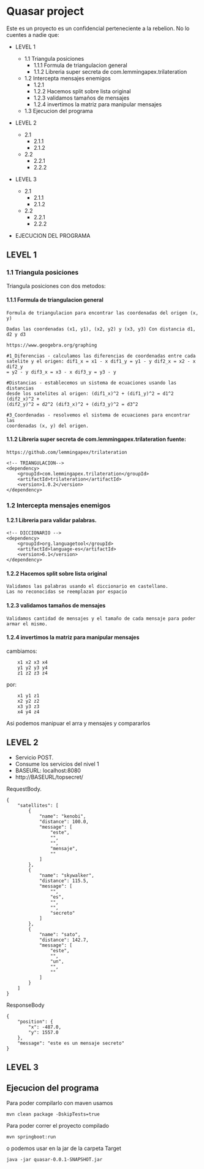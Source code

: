 # Quasar project


Este es un proyecto es un confidencial perteneciente a la rebelion. No lo cuentes a nadie que:

- LEVEL 1
  - 1.1 Triangula posiciones
    - 1.1.1 Formula de triangulacion general
    - 1.1.2 Libreria super secreta de com.lemmingapex.trilateration
  - 1.2 Intercepta mensajes enemigos
    - 1.2.1 
    - 1.2.2 Hacemos split sobre lista original
    - 1.2.3 validamos tamaños de mensajes
    - 1.2.4 invertimos la matriz para manipular mensajes
  - 1.3 Ejecucion del programa

- LEVEL 2
  - 2.1 
    - 2.1.1 
    - 2.1.2 
  - 2.2 
    - 2.2.1
    - 2.2.2

- LEVEL 3
  - 2.1
    - 2.1.1
    - 2.1.2
  - 2.2
    - 2.2.1
    - 2.2.2
- EJECUCION DEL PROGRAMA

## LEVEL 1

### 1.1 Triangula posiciones
Triangula posiciones con dos metodos:

 

#### 1.1.1 Formula de triangulacion general

	Formula de triangulacion para encontrar las coordenadas del origen (x, y)
		
	Dadas las coordenadas (x1, y1), (x2, y2) y (x3, y3) Con distancia d1, d2 y d3
		
	https://www.geogebra.org/graphing
		
	#1_Diferencias - calculamos las diferencias de coordenadas entre cada
	satelite y el origen: dif1_x = x1 - x dif1_y = y1 - y dif2_x = x2 - x dif2_y
	= y2 - y dif3_x = x3 - x dif3_y = y3 - y
		
	#Distancias - establecemos un sistema de ecuaciones usando las distancias
	desde los satelites al origen: (dif1_x)^2 + (dif1_y)^2 = d1^2 (dif2_x)^2 +
	(dif2_y)^2 = d2^2 (dif3_x)^2 + (dif3_y)^2 = d3^2
		
	#3_Coordenadas - resolvemos el sistema de ecuaciones para encontrar las
	coordenadas (x, y) del origen.

#### 1.1.2 Libreria super secreta de com.lemmingapex.trilateration fuente:
	https://github.com/lemmingapex/trilateration

	<!-- TRIANGULACION-->
	<dependency>
		<groupId>com.lemmingapex.trilateration</groupId>
		<artifactId>trilateration</artifactId>
		<version>1.0.2</version>
	</dependency>	

### 1.2 Intercepta mensajes enemigos


#### 1.2.1 Libreria para validar palabras.

    <!-- DICCIONARIO -->
    <dependency>
        <groupId>org.languagetool</groupId>
        <artifactId>language-es</artifactId>
        <version>6.1</version>
    </dependency>

#### 1.2.2 Hacemos split sobre lista original
    Validamos las palabras usando el diccionario en castellano. 
    Las no reconocidas se reemplazan por espacio 

#### 1.2.3 validamos tamaños de mensajes
    Validamos cantidad de mensajes y el tamaño de cada mensaje para poder armar el mismo.

#### 1.2.4 invertimos la matriz para manipular mensajes
cambiamos:

		x1 x2 x3 x4 
		y1 y2 y3 y4
		z1 z2 z3 z4

por:

		x1 y1 z1
		x2 y2 z2
		x3 y3 z3
		x4 y4 z4

Asi podemos manipuar el arra y mensajes y compararlos


## LEVEL 2
- Servicio POST.
- Consume los servicios del nivel 1
- BASEURL: localhost:8080 
- http://BASEURL/topsecret/

RequestBody.

    {
        "satellites": [
            {
                "name": "kenobi",
                "distance": 100.0,
                "message": [
                    "este",
                    "",
                    "",
                    "mensaje",
                    ""
                ]
            },
            {
                "name": "skywalker",
                "distance": 115.5,
                "message": [
                    "",
                    "es",
                    "",
                    "",
                    "secreto"
                ]
            },
            {
                "name": "sato",
                "distance": 142.7,
                "message": [
                    "este",
                    "",
                    "un",
                    "",
                    ""
                ]
            }
        ]
    }

ResponseBody

    {
        "position": {
            "x": -487.0,
            "y": 1557.0
        },
        "message": "este es un mensaje secreto"
    }
    

## LEVEL 3

## Ejecucion del programa
Para poder compilarlo con maven usamos

```
mvn clean package -DskipTests=true
```

Para poder correr el proyecto compilado
```
mvn springboot:run
```
o podemos usar en la jar de la carpeta Target
```
java -jar quasar-0.0.1-SNAPSHOT.jar
```
